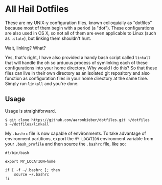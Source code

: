 # All Hail Dotfiles
These are my UNIX-y configuration files, known colloquially as "dotfiles" 
because most of them begin with a period (a "dot"). These configurations are 
also used in OS X, so not all of them are even applicable to Linux (such as 
`.slate`), but linking them shouldn't hurt.

Wait, linking? What?

Yes, that's right, I have also provided a handy bash script called `linkall` 
that will handle the oh so arduous process of symlinking each of these 
configurations into your home directory. Why would I do this? So that these 
files can live in their own directory as an isolated git repository and also 
function as configuration files in your home directory at the same time. Simply 
run `linkall` and you're done.

## Usage
Usage is straightforward.

```
$ git clone https://github.com/aaronbieber/dotfiles.git ~/dotfiles
$ ~/dotfiles/linkall
```

My `.bashrc` file is now capable of environments. To take advantage of 
environment partitions, export the `MY_LOCATION` environment variable from your 
`.bash_profile` and then source the `.bashrc` file, like so:

```
#!/bin/bash

export MY_LOCATION=home

if [ -f ~/.bashrc ]; then
	source ~/.bashrc
fi
```
